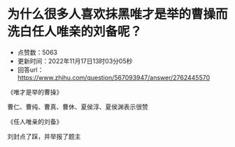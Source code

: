 # 为什么很多人喜欢抹黑唯才是举的曹操而洗白任人唯亲的刘备呢？
- 点赞数：5063
- 更新时间：2022年11月17日13时03分05秒
- 回答url：https://www.zhihu.com/question/567093947/answer/2762445570
<body>
 <p data-pid="A60ieJyb">《唯才是举的曹操》</p>
 <p data-pid="g2urA3cp">曹仁、曹纯、曹真、曹休、夏侯淳、夏侯渊表示很赞</p>
 <p data-pid="ywSE4erJ">《任人唯亲的刘备》</p>
 <p data-pid="CLZnR-Wg">刘封点了踩，并举报了题主</p>
 <p></p>
</body>